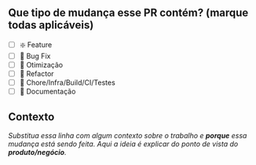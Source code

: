 ## Que tipo de mudança esse PR contém? (marque todas aplicáveis)

- [ ] ❇️ Feature
- [ ] 🐛 Bug Fix
- [ ] 🐎 Otimização
- [ ] 🔨 Refactor
- [ ] 🚧 Chore/Infra/Build/CI/Testes
- [ ] 📝 Documentação

## Contexto

_Substitua essa linha com algum contexto sobre o trabalho e **porque** essa mudança está sendo feita. Aqui a ideia é explicar do ponto de vista do **produto/negócio**._
